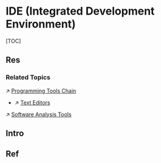 # IDE (Integrated Development Environment)

[TOC]



## Res
### Related Topics
↗ [Programming Tools Chain](../../../../🔑%20CS%20Core/👩‍💻%20Computer%20Languages%20&%20Programming%20Methodology/🛠️%20Programming%20Tools%20Chain/Programming%20Tools%20Chain.md)
- ↗ [Text Editors](../../../../🔑%20CS%20Core/👩‍💻%20Computer%20Languages%20&%20Programming%20Methodology/🛠️%20Programming%20Tools%20Chain/Text%20Editors/Text%20Editors.md)

↗ [Software Analysis Tools](../../../../CyberSecurity/☠️%20Kill%20Chain%20&%20Security%20Tool%20Box/🔞%20Software%20Analysis%20Tools/Software%20Analysis%20Tools.md)



## Intro


## Ref

